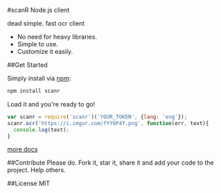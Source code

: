 #scanR Node.js client

dead simple. fast ocr client  

  - No need for heavy libraries.
  - Simple to use.
  - Customize it easily. 

##Get Started

Simply install via [npm](https://npmjs.org/):

```javascript
npm install scanr
```
Load it and you're ready to go!

```javascript
var scanr = require('scanr')('YOUR_TOKEN', {lang: 'eng'});
scanr.ocr('https://i.imgur.com/fYY6P4Y.png', function(err, text){
  console.log(text);
}
```

[more docs](http://docs.scanr.xyz)

##Contribute
Please do. Fork it, star it, share it and add your code to the project. Help others.  

##License
MIT
